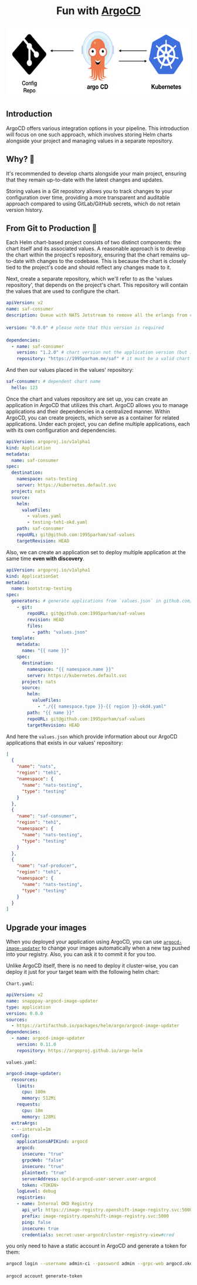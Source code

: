 <h1 align="center">Fun with <a href="https://argoproj.github.io/">ArgoCD</a></h1>

<p align="center">
  <img alt="banner" src="./.github/img/banner.png" height="200px" />
</p>

## Introduction

ArgoCD offers various integration options in your pipeline. This introduction will focus on one such approach,
which involves storing Helm charts alongside your project and managing values in a separate repository.

## Why? 🤔

It's recommended to develop charts alongside your main project,
ensuring that they remain up-to-date with the latest changes and updates.

Storing values in a Git repository allows you to track changes to your configuration over time,
providing a more transparent and auditable approach compared to using GitLab/GitHub secrets,
which do not retain version history.

## From Git to Production 🚀

Each Helm chart-based project consists of two distinct components: the chart itself and its associated values.
A reasonable approach is to develop the chart within the project's repository, ensuring that the chart remains
up-to-date with changes to the codebase. This is because the chart is closely tied to the project's code and
should reflect any changes made to it.

Next, create a separate repository, which we'll refer to as the 'values repository',
that depends on the project's chart. This repository will contain the values that are used to configure the chart.

```yaml
apiVersion: v2
name: saf-consumer
description: Queue with NATS Jetstream to remove all the erlangs from cloud

version: "0.0.0" # please note that this version is required

dependencies:
  - name: saf-consumer
    version: "1.2.0" # chart version not the application version (but it is a good idea to always sync them)
    repository: "https://1995parham.me/saf" # it must be a valid chart repository (it could be an oci registry too)
```

And then our values placed in the values' repository:

```yaml
saf-consumer: # dependent chart name
  hello: 123
```

Once the chart and values repository are set up, you can create an application in ArgoCD that utilizes this chart.
ArgoCD allows you to manage applications and their dependencies in a centralized manner.
Within ArgoCD, you can create projects, which serve as a container for related applications.
Under each project, you can define multiple applications, each with its own configuration and dependencies.

```yaml
apiVersion: argoproj.io/v1alpha1
kind: Application
metadata:
  name: saf-consumer
spec:
  destination:
    namespace: nats-testing
    server: https://kubernetes.default.svc
  project: nats
  source:
    helm:
      valueFiles:
        - values.yaml
        - testing-teh1-okd.yaml
    path: saf-consumer
    repoURL: git@github.com:1995parham/saf-values
    targetRevision: HEAD
```

Also, we can create an application set to deploy multiple application at the same time **even with discovery**.

```yaml
apiVersion: argoproj.io/v1alpha1
kind: ApplicationSet
metadata:
  name: bootstrap-testing
spec:
  generators: # generate applications from `values.json` in github.com/1995parham/saf-values
    - git:
        repoURL: git@github.com:1995parham/saf-values
        revision: HEAD
        files:
          - path: "values.json"
  template:
    metadata:
      name: "{{ name }}"
    spec:
      destination:
        namespace: "{{ namespace.name }}"
        server: https://kubernetes.default.svc
      project: nats
      source:
        helm:
          valueFiles:
            - "./{{ namespace.type }}-{{ region }}-okd4.yaml"
        path: "{{ name }}"
        repoURL: git@github.com:1995parham/saf-values
        targetRevision: HEAD
```

And here the `values.json` which provide information about our ArgoCD applications that exists in our
values' repository:

```json
[
  {
    "name": "nats",
    "region": "teh1",
    "namespace": {
      "name": "nats-testing",
      "type": "testing"
    }
  },
  {
    "name": "saf-consumer",
    "region": "teh1",
    "namespace": {
      "name": "nats-testing",
      "type": "testing"
    }
  },
  {
    "name": "saf-producer",
    "region": "teh1",
    "namespace": {
      "name": "nats-testing",
      "type": "testing"
    }
  }
]
```

## Upgrade your images

When you deployed your application using ArgoCD, you can use [`argocd-image-updater`](https://argocd-image-updater.readthedocs.io/en/stable/)
to change your images automatically when a new tag pushed into your registry. Also, you can ask it to commit it for you
too.

Unlike ArgoCD itself, there is no need to deploy it cluster-wise, you can deploy it just for your target team with the
following helm chart:

`Chart.yaml`:

```yaml
apiVersion: v2
name: snapppay-argocd-image-updater
type: application
version: 0.0.0
sources:
  - https://artifacthub.io/packages/helm/argo/argocd-image-updater
dependencies:
  - name: argocd-image-updater
    version: 0.11.0
    repository: https://argoproj.github.io/argo-helm
```

`values.yaml`:

```yaml
argocd-image-updater:
  resources:
    limits:
      cpu: 100m
      memory: 512Mi
    requests:
      cpu: 10m
      memory: 128Mi
  extraArgs:
  - --interval=1m
  config:
    applicationsAPIKind: argocd
    argocd:
      insecure: "true"
      grpcWeb: "false"
      insecure: "true"
      plaintext: "true"
      serverAddress: spcld-argocd-user-server.user-argocd
      token: <TOKEN>
    logLevel: debug
    registries:
    - name: Internal OKD Registry
      api_url: https://image-registry.openshift-image-registry.svc:5000
      prefix: image-registry.openshift-image-registry.svc:5000
      ping: false
      insecure: true
      credentials: secret:user-argocd/cluster-registry-view#cred

```

you only need to have a static account in ArgoCD and generate a token for them:

```bash
argocd login --username admin-ci --password admin --grpc-web argocd.okd4.teh-1.snappcloud.io --grpc-web-root-path /grpc-api

argocd account generate-token
```
